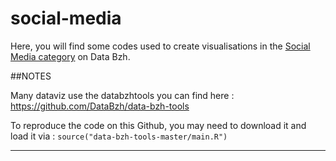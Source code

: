 # social-media

Here, you will find some codes used to create visualisations in the [Social Media category](http://data-bzh.fr/category/dataviz/social-media/) on Data Bzh.

##NOTES 

Many dataviz use the databzhtools you can find here : https://github.com/DataBzh/data-bzh-tools 

To reproduce the code on this Github, you may need to download it and load it via : `source("data-bzh-tools-master/main.R")` 
*** 
